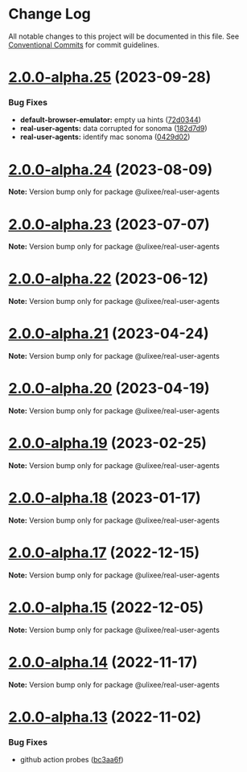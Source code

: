# Change Log

All notable changes to this project will be documented in this file.
See [Conventional Commits](https://conventionalcommits.org) for commit guidelines.

# [2.0.0-alpha.25](https://github.com/ulixee/unblocked/compare/v2.0.0-alpha.24...v2.0.0-alpha.25) (2023-09-28)


### Bug Fixes

* **default-browser-emulator:** empty ua hints ([72d0344](https://github.com/ulixee/unblocked/commit/72d034407d84c9ee70989d855dc656f0cf6cf28a))
* **real-user-agents:** data corrupted for sonoma ([182d7d9](https://github.com/ulixee/unblocked/commit/182d7d9f0350dd62f0a3637f89e249d5fa2319fc))
* **real-user-agents:** identify mac sonoma ([0429d02](https://github.com/ulixee/unblocked/commit/0429d0205187b504ae1a4e2121dc7624a430c34f))





# [2.0.0-alpha.24](https://github.com/ulixee/unblocked/compare/v2.0.0-alpha.23...v2.0.0-alpha.24) (2023-08-09)

**Note:** Version bump only for package @ulixee/real-user-agents





# [2.0.0-alpha.23](https://github.com/ulixee/unblocked/compare/v2.0.0-alpha.22...v2.0.0-alpha.23) (2023-07-07)

**Note:** Version bump only for package @ulixee/real-user-agents





# [2.0.0-alpha.22](https://github.com/ulixee/unblocked/compare/v2.0.0-alpha.21...v2.0.0-alpha.22) (2023-06-12)

**Note:** Version bump only for package @ulixee/real-user-agents





# [2.0.0-alpha.21](https://github.com/ulixee/unblocked/compare/v2.0.0-alpha.20...v2.0.0-alpha.21) (2023-04-24)

**Note:** Version bump only for package @ulixee/real-user-agents





# [2.0.0-alpha.20](https://github.com/ulixee/unblocked/compare/v2.0.0-alpha.18...v2.0.0-alpha.20) (2023-04-19)

**Note:** Version bump only for package @ulixee/real-user-agents





# [2.0.0-alpha.19](https://github.com/ulixee/unblocked/compare/v2.0.0-alpha.18...v2.0.0-alpha.19) (2023-02-25)

**Note:** Version bump only for package @ulixee/real-user-agents





# [2.0.0-alpha.18](https://github.com/ulixee/unblocked/compare/v2.0.0-alpha.17...v2.0.0-alpha.18) (2023-01-17)

**Note:** Version bump only for package @ulixee/real-user-agents





# [2.0.0-alpha.17](https://github.com/ulixee/unblocked/compare/v2.0.0-alpha.15...v2.0.0-alpha.17) (2022-12-15)

**Note:** Version bump only for package @ulixee/real-user-agents





# [2.0.0-alpha.15](https://github.com/ulixee/unblocked/compare/v2.0.0-alpha.14...v2.0.0-alpha.15) (2022-12-05)

**Note:** Version bump only for package @ulixee/real-user-agents





# [2.0.0-alpha.14](https://github.com/ulixee/unblocked/compare/v2.0.0-alpha.13...v2.0.0-alpha.14) (2022-11-17)

**Note:** Version bump only for package @ulixee/real-user-agents





# [2.0.0-alpha.13](https://github.com/ulixee/unblocked/compare/v2.0.0-alpha.12...v2.0.0-alpha.13) (2022-11-02)


### Bug Fixes

* github action probes ([bc3aa6f](https://github.com/ulixee/unblocked/commit/bc3aa6fbe62a9b2335e34e9bad3d359d4884ca8f))

